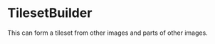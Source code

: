 TilesetBuilder
==============

This can form a tileset from other images and parts of other images.
